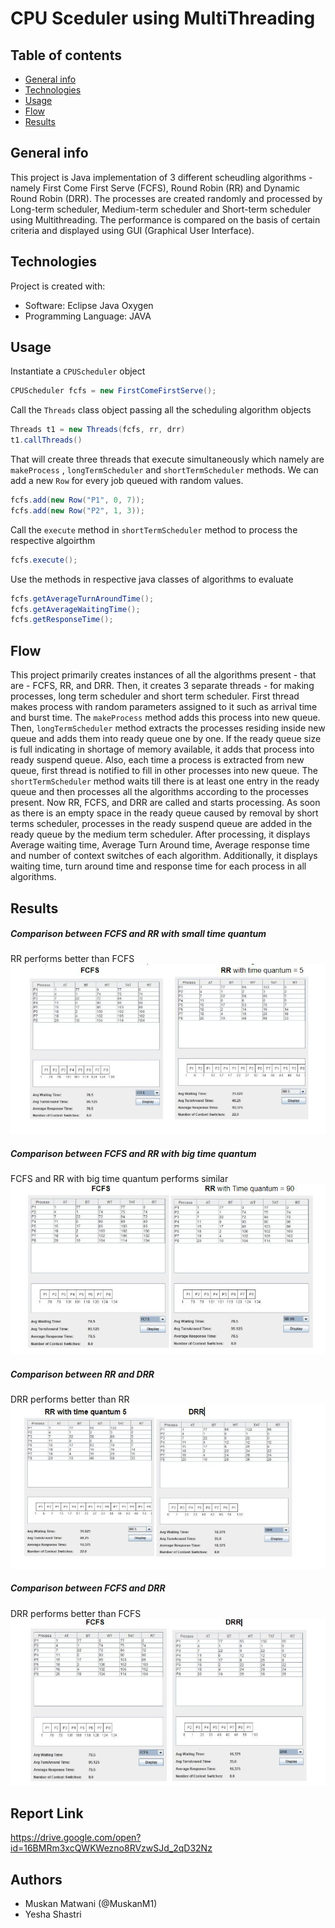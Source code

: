 # CPU Sceduler using MultiThreading

## Table of contents
* [General info](#general-info)
* [Technologies](#technologies)
* [Usage](#usage)
* [Flow](#flow)
* [Results](#Results)
## General info
This project is Java implementation of 3 different scheudling algorithms - namely First Come First Serve (FCFS), Round Robin (RR) and Dynamic Round Robin (DRR). The processes are created randomly and processed by Long-term scheduler, Medium-term scheduler and Short-term scheduler using Multithreading. The performance is compared on the basis of certain criteria and displayed using GUI (Graphical User Interface).
	
## Technologies
Project is created with:
* Software: Eclipse Java Oxygen
* Programming Language: JAVA
	
## Usage

Instantiate a `CPUScheduler` object 
```java
CPUScheduler fcfs = new FirstComeFirstServe();
```

Call the `Threads` class object passing all the scheduling algorithm objects
```java
Threads t1 = new Threads(fcfs, rr, drr)
t1.callThreads()
```

That will create three threads that execute simultaneously which namely are `makeProcess` , `longTermScheduler` and `shortTermScheduler` methods.  We can add a new `Row` for every job queued with random values.

```java
fcfs.add(new Row("P1", 0, 7));
fcfs.add(new Row("P2", 1, 3));
```

Call the `execute` method in `shortTermScheduler` method to process the respective algoirthm

```java
fcfs.execute();
```

Use the methods in respective java classes of algorithms to evaluate

```java
fcfs.getAverageTurnAroundTime();  
fcfs.getAverageWaitingTime();     
fcfs.getResponseTime();  
```

## Flow
This project primarily creates instances of all the algorithms present - that are - FCFS, RR, and DRR. Then, it creates 3 separate threads - for making processes, long term scheduler and short term scheduler. First thread makes process with random parameters assigned to it such as arrival time and burst time. The `makeProcess` method adds this process into new queue. Then, `longTermScheduler` method extracts the processes residing inside new queue and adds them into ready queue one by one. If the ready queue size is full indicating in shortage of memory available, it adds that process into ready suspend queue. Also, each time a process is extracted from new queue, first thread is notified to fill in other processes into new queue. The `shortTermScheduler` method waits till there is at least one entry in the ready queue and then processes all the algorithms according to the processes present. Now RR, FCFS, and DRR are called and starts processing. As soon as there is an empty space in the ready queue caused by removal by short terms scheduler, processes in the ready suspend queue are added in the ready queue by the medium term scheduler. After processing, it displays Average waiting time, Average Turn Around time, Average response time and number of context switches of each algorithm. Additionally, it displays waiting time, turn around time and response time for each process in all algorithms. 

## Results

##### Comparison between FCFS and RR with small time quantum 
RR performs better than FCFS 
![Alt Text](https://github.com/MuskanM1/CPU_Scheduler/blob/master/docs/Screenshots/1_FCFS_RR.JPG)

##### Comparison between FCFS and RR with big time quantum
FCFS and RR with big time quantum performs similar
![Alt Text](https://github.com/MuskanM1/CPU_Scheduler/blob/master/docs/Screenshots/2_FCFS_RR90.JPG)

##### Comparison between RR and DRR
DRR performs better than RR
![Alt Text](https://github.com/MuskanM1/CPU_Scheduler/blob/master/docs/Screenshots/3_RR_DRR.JPG)

##### Comparison between FCFS and DRR
DRR performs better than FCFS
![Alt Text](https://github.com/MuskanM1/CPU_Scheduler/blob/master/docs/Screenshots/4_FCFS_DRR.JPG)


## Report Link
https://drive.google.com/open?id=16BMRm3xcQWKWezno8RVzwSJd_2qD32Nz

## Authors
* Muskan Matwani (@MuskanM1)
* Yesha Shastri
